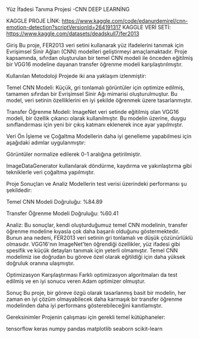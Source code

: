 Yüz İfadesi Tanıma Projesi -CNN DEEP LEARNİNG

KAGGLE PROJE LİNK: https://www.kaggle.com/code/edanurdemirel/cnn-emotion-detection?scriptVersionId=264191317
KAGGLE VERİ SETİ: https://www.kaggle.com/datasets/deadskull7/fer2013

Giriş
Bu proje, FER2013 veri setini kullanarak yüz ifadelerini tanımak için Evrişimsel Sinir Ağları (CNN) modelleri geliştirmeyi amaçlamaktadır. Proje kapsamında, sıfırdan oluşturulan bir temel CNN modeli ile önceden eğitilmiş bir VGG16 modeline dayanan transfer öğrenme modeli karşılaştırılmıştır.

Kullanılan Metodoloji
Projede iki ana yaklaşım izlenmiştir:

Temel CNN Modeli: Küçük, gri tonlamalı görüntüler için optimize edilmiş, tamamen sıfırdan bir Evrişimsel Sinir Ağı mimarisi oluşturulmuştur. Bu model, veri setinin özelliklerini en iyi şekilde öğrenmek üzere tasarlanmıştır.

Transfer Öğrenme Modeli: ImageNet veri setinde eğitilmiş olan VGG16 modeli, bir özellik çıkarıcı olarak kullanılmıştır. Bu modelin üzerine, duygu sınıflandırması için yeni bir çıkış katmanı eklenerek ince ayar yapılmıştır.

Veri Ön İşleme ve Çoğaltma
Modellerin daha iyi genelleme yapabilmesi için aşağıdaki adımlar uygulanmıştır:

Görüntüler normalize edilerek 0-1 aralığına getirilmiştir.

ImageDataGenerator kullanılarak döndürme, kaydırma ve yakınlaştırma gibi tekniklerle veri çoğaltma yapılmıştır.

Proje Sonuçları ve Analiz
Modellerin test verisi üzerindeki performansı şu şekildedir:

Temel CNN Modeli Doğruluğu: %84.89

Transfer Öğrenme Modeli Doğruluğu: %60.41

Analiz: Bu sonuçlar, kendi oluşturduğumuz temel CNN modelinin, transfer öğrenme modeline kıyasla çok daha başarılı olduğunu göstermektedir. Bunun ana nedeni, FER2013 veri setinin gri tonlamalı ve düşük çözünürlüklü olmasıdır. VGG16'nın ImageNet'ten öğrendiği özellikler, yüz ifadesi gibi spesifik ve küçük detayları tanımak için yeterli olmamıştır. Temel CNN modelimiz ise doğrudan bu göreve özel olarak eğitildiği için daha yüksek doğruluk oranına ulaşmıştır.

Optimizasyon Karşılaştırması
Farklı optimizasyon algoritmaları da test edilmiş ve en iyi sonucu veren Adam optimizer olmuştur.

Sonuç
Bu proje, bir göreve özgü olarak tasarlanmış basit bir modelin, her zaman en iyi çözüm olmayabilecek daha karmaşık bir transfer öğrenme modelinden daha iyi performans gösterebileceğini kanıtlamıştır.

Gereksinimler
Projenin çalışması için gerekli temel kütüphaneler:

tensorflow
keras
numpy
pandas
matplotlib
seaborn
scikit-learn
